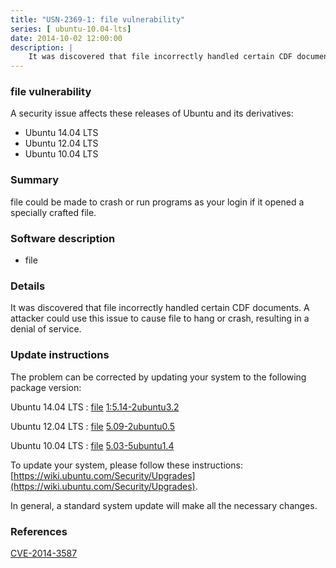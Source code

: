 ```yaml
---
title: "USN-2369-1: file vulnerability"
series: [ ubuntu-10.04-lts]
date: 2014-10-02 12:00:00
description: |
    It was discovered that file incorrectly handled certain CDF documents. A attacker could use this issue to cause file to hang or crash, resulting in a denial of service. 
--- 
```

 
 


### file vulnerability

A security issue affects these releases of Ubuntu and its derivatives:

* Ubuntu 14.04 LTS
* Ubuntu 12.04 LTS
* Ubuntu 10.04 LTS

### Summary

file could be made to crash or run programs as your login if it opened a specially crafted file.

### Software description

* file 

### Details

It was discovered that file incorrectly handled certain CDF documents. A attacker could use this issue to cause file to hang or crash, resulting in a denial of service. 

### Update instructions

The problem can be corrected by updating your system to the following package version:

Ubuntu 14.04 LTS
 : [file](https://launchpad.net/ubuntu/+source/file) <span> [1:5.14-2ubuntu3.2](https://launchpad.net/ubuntu/+source/file/1:5.14-2ubuntu3.2) </span> 

Ubuntu 12.04 LTS
 : [file](https://launchpad.net/ubuntu/+source/file) <span> [5.09-2ubuntu0.5](https://launchpad.net/ubuntu/+source/file/5.09-2ubuntu0.5) </span> 

Ubuntu 10.04 LTS
 : [file](https://launchpad.net/ubuntu/+source/file) <span> [5.03-5ubuntu1.4](https://launchpad.net/ubuntu/+source/file/5.03-5ubuntu1.4) </span> 

To update your system, please follow these instructions: [https://wiki.ubuntu.com/Security/Upgrades](https://wiki.ubuntu.com/Security/Upgrades).

In general, a standard system update will make all the necessary changes. 

### References

 
 [CVE-2014-3587](http://people.ubuntu.com/~ubuntu-security/cve/CVE-2014-3587)
 

